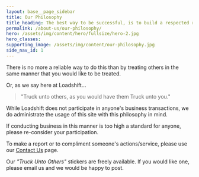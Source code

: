 ```yaml
---
layout: base__page_sidebar
title: Our Philosophy
title_heading: The best way to be successful, is to build a respected reputation.
permalink: /about-us/our-philosophy/
hero: /assets/img/content/hero/fullsize/hero-2.jpg
hero_classes:
supporting_image: /assets/img/content/our-philosophy.jpg
side_nav_id: 1
---
```


There is no more a reliable way to do this than by treating others in the same manner that you would like to be treated.

Or, as we say here at Loadshift...

<blockquote class="blockquote">
  <p>"Truck unto others,
as you would have them
Truck unto you."</p>
</blockquote>

While Loadshift does not participate in anyone's business transactions, we do administrate the usage of this site with this philosophy in mind.

If conducting business in this manner is too high a standard for anyone, please re-consider your participation.

To make a report or to compliment someone's actions/service, please use our [Contact Us](/contact-us/) page.

Our _"Truck Unto Others"_ stickers are freely available. If you would like one, please email us and we would be happy to post.